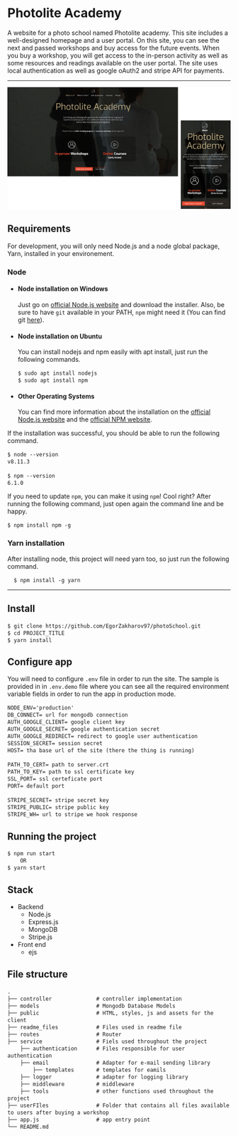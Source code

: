 # Photolite Academy

A website for a photo school named Photolite academy. This site includes a well-designed homepage and a user portal. On this site, you can see the next and passed workshops and buy access for the future events. When you buy a workshop, you will get access to the in-person activity as well as some resources and readings available on the user portal. The site uses local authentication as well as google oAuth2 and stripe API for payments.

---

![Preview screenshot](readme_files/Group%201.png)

## Requirements

For development, you will only need Node.js and a node global package, Yarn, installed in your environement.

### Node
- #### Node installation on Windows

  Just go on [official Node.js website](https://nodejs.org/) and download the installer.
Also, be sure to have `git` available in your PATH, `npm` might need it (You can find git [here](https://git-scm.com/)).

- #### Node installation on Ubuntu

  You can install nodejs and npm easily with apt install, just run the following commands.

      $ sudo apt install nodejs
      $ sudo apt install npm

- #### Other Operating Systems
  You can find more information about the installation on the [official Node.js website](https://nodejs.org/) and the [official NPM website](https://npmjs.org/).

If the installation was successful, you should be able to run the following command.

    $ node --version
    v8.11.3

    $ npm --version
    6.1.0

If you need to update `npm`, you can make it using `npm`! Cool right? After running the following command, just open again the command line and be happy.

    $ npm install npm -g

###
### Yarn installation
  After installing node, this project will need yarn too, so just run the following command.

      $ npm install -g yarn

---

## Install

    $ git clone https://github.com/EgorZakharov97/photoSchool.git
    $ cd PROJECT_TITLE
    $ yarn install

## Configure app

You will need to configure `.env` file in order to run the site. The sample is provided in in `.env.demo` file where you can see all the required environment variable fields in order to run the app in production mode. 

    NODE_ENV='production'
    DB_CONNECT= url for mongodb connection
    AUTH_GOOGLE_CLIENT= google client key
    AUTH_GOOGLE_SECRET= google authentication secret
    AUTH_GOOGLE_REDIRECT= redirect to google user authentication
    SESSION_SECRET= session secret
    HOST= tha base url of the site (there the thing is running)

    PATH_TO_CERT= path to server.crt
    PATH_TO_KEY= path to ssl certificate key
    SSL_PORT= ssl certeficate port
    PORT= default port

    STRIPE_SECRET= stripe secret key
    STRIPE_PUBLIC= stripe public key
    STRIPE_WH= url to stripe we hook response

## Running the project

    $ npm run start
        OR
    $ yarn start

## Stack

*   Backend
    *   Node.js
    *   Express.js
    *   MongoDB
    *   Stripe.js
*   Front end
    *   ejs

## File structure

    .
    ├── controller              # controller implementation
    ├── models                  # Mongodb Database Models
    ├── public                  # HTML, styles, js and assets for the client
    ├── readme_files            # Files used in readme file
    ├── routes                  # Router
    ├── service                 # Fiels used throughout the project
        ├── authentication      # Files responsible for user authentication
        ├── email               # Adapter for e-mail sending library
            ├── templates       # templates for eamils
        ├── logger              # adapter for logging library
        ├── middleware          # middleware
        ├── tools               # other functions used throughout the project
    ├── userFIles               # Folder that contains all files available to users after buying a workshop
    ├── app.js                  # app entry point
    └── README.md

